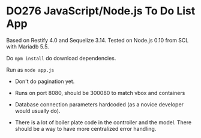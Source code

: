 # DO276 JavaScript/Node.js To Do List App

Based on Restify 4.0 and Sequelize 3.14. Tested on Node.js 0.10 from SCL with Mariadb 5.5.

Do `npm install` do download dependencies.

Run as `node app.js`

* Don't do pagination yet.

* Runs on port 8080, should be 300080 to match vbox and containers

* Database connection parameters hardcoded (as a novice developer would usually do).

* There is a lot of boiler plate code in the controller and the model. There should be a way to have more centralized error handling.

